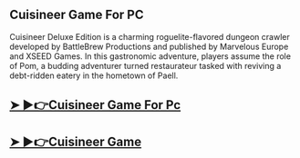 ## Cuisineer Game For PC

Cuisineer Deluxe Edition is a charming roguelite-flavored dungeon crawler developed by BattleBrew Productions and published by Marvelous Europe and XSEED Games. In this gastronomic adventure, players assume the role of Pom, a budding adventurer turned restaurateur tasked with reviving a debt-ridden eatery in the hometown of Paell.

## [➤ ►👉Cuisineer Game For Pc](https://tinyurl.com/4s4d6byx)

## [➤ ►👉Cuisineer Game](https://tinyurl.com/4s4d6byx)

